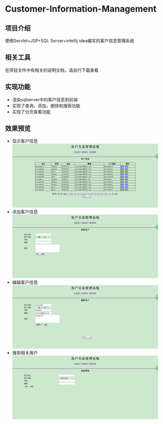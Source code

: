 # Customer-Information-Management
## 项目介绍
使用Servlet+JSP+SQL Server+intellij idea编写的客户信息管理系统

## 相关工具
在项目文件中有相关的说明文档，请自行下载查看

## 实现功能
- 渲染sqlserver中的客户信息到前端
- 实现了查询，添加，删除和搜索功能
- 实现了分页查看功能

## 效果预览
- 显示客户信息
![显示客户信息](https://github.com/2427595858/Customer-Information-Management/blob/master/img/显示客户列表.png)
- 添加客户信息
![添加客户信息](https://github.com/2427595858/Customer-Information-Management/blob/master/img/添加客户信息.png)
- 编辑客户信息
![编辑客户信息](https://github.com/2427595858/Customer-Information-Management/blob/master/img/编辑客户信息.png)
- 搜索相关用户
![搜索相关客户](https://github.com/2427595858/Customer-Information-Management/blob/master/img/搜索相关客户.png)

